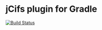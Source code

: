 # jCifs plugin for Gradle

[![Build Status](https://travis-ci.org/sakamotodesu/gradle-jcifs-plugin.svg?branch=master)](https://travis-ci.org/sakamotodesu/gradle-jcifs-plugin)

